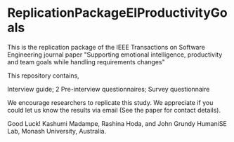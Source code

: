 # ReplicationPackageEIProductivityGoals

This is the replication package of the IEEE Transactions on Software Engineering journal paper "Supporting emotional intelligence, productivity
and team goals while handling requirements changes"

This repository contains,

Interview guide;
2 Pre-interview questionnaires;
Survey questionnaire

We encourage researchers to replicate this study. We appreciate if you could let us know the results via email (See the paper for contact details).

Good Luck!
Kashumi Madampe, Rashina Hoda, and John Grundy
HumaniSE Lab, Monash University, Australia.
